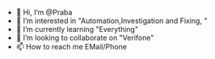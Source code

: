 - 👋 Hi, I’m @Praba
- 👀 I’m interested in "Automation,Investigation and Fixing, "
- 🌱 I’m currently learning "Everything"
- 💞️ I’m looking to collaborate on "Verifone"
- 📫 How to reach me EMail/Phone

<!---
prabahd/prabahd is a ✨ special ✨ repository because its `README.md` (this file) appears on your GitHub profile.
You can click the Preview link to take a look at your changes.
--->
